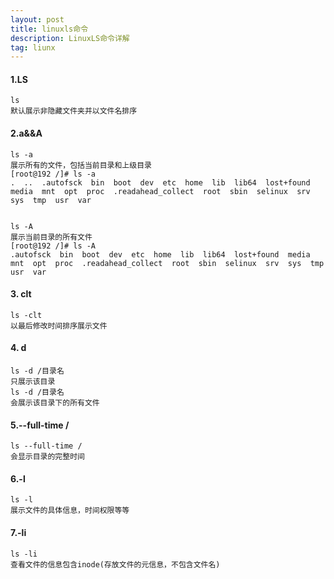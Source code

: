 ```yaml
---
layout: post
title: linuxls命令
description: LinuxLS命令详解
tag: liunx
---
```


#### 1.LS 

```linux
ls
默认展示非隐藏文件夹并以文件名排序
```

#### 2.a&&A

```
ls -a
展示所有的文件，包括当前目录和上级目录
[root@192 /]# ls -a
.  ..  .autofsck  bin  boot  dev  etc  home  lib  lib64  lost+found  media  mnt  opt  proc  .readahead_collect  root  sbin  selinux  srv  sys  tmp  usr  var


ls -A
展示当前目录的所有文件
[root@192 /]# ls -A
.autofsck  bin  boot  dev  etc  home  lib  lib64  lost+found  media  mnt  opt  proc  .readahead_collect  root  sbin  selinux  srv  sys  tmp  usr  var
```

#### 3. clt

```
ls -clt
以最后修改时间排序展示文件
```

####  4. d

```
ls -d /目录名
只展示该目录
ls -d /目录名
会展示该目录下的所有文件
```

#### 5.--full-time /

```
ls --full-time /
会显示目录的完整时间
```

#### 6.-l

```
ls -l
展示文件的具体信息，时间权限等等
```

#### 7.-li

```
ls -li
查看文件的信息包含inode(存放文件的元信息，不包含文件名)
```

